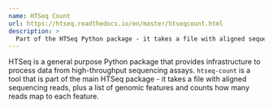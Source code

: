 ```yaml
---
name: HTSeq Count
url: https://htseq.readthedocs.io/en/master/htseqcount.html
description: >
  Part of the HTSeq Python package - it takes a file with aligned sequencing reads, plus a list of genomic features and counts how many reads map to each feature
---
```


HTSeq is a general purpose Python package that provides infrastructure to
process data from high-throughput sequencing assays. `htseq-count` is a tool
that is part of the main HTSeq package - it takes a file with aligned sequencing
reads, plus a list of genomic features and counts how many reads map to each feature.
